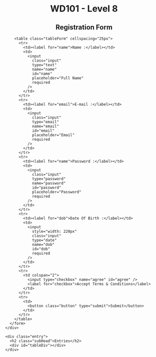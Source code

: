 
<html lang="en">
  <head>
    <meta charset="UTF-8" />
    <meta http-equiv="X-UA-Compatible" content="IE=edge" />
    <meta name="viewport" content="width=device-width, initial-scale=1.0" />
    <title>Registration Form With Validation</title>
    <link rel="stylesheet" href="register.css" />
    <script src="form.js" defer></script>
  </head>
  <body>
    <h1 align="center" class="head">WD101 - Level 8</h1>
    <div class="box">
      <form class="form" id="form">
        <h2 align="center">Registration Form</h2>

        <table class="tableForm" cellspacing="25px">
          <tr>
            <td><label for="name">Name :</label></td>
            <td>
              <input
                class="input"
                type="text"
                name="name"
                id="name"
                placeholder="Full Name"
                required
              />
            </td>
          </tr>
          <tr>
            <td><label for="email">E-mail :</label></td>
            <td>
              <input
                class="input"
                type="email"
                name="email"
                id="email"
                placeholder="Email"
                required
              />
            </td>
          </tr>
          <tr>
            <td><label for="name">Password :</label></td>
            <td>
              <input
                class="input"
                type="password"
                name="password"
                id="password"
                placeholder="Password"
                required
              />
            </td>
          </tr>
          <tr>
            <td><label for="dob">Date Of Birth :</label></td>
            <td>
              <input
                style="width: 220px"
                class="input"
                type="date"
                name="dob"
                id="dob"
                required
              />
            </td>
          </tr>
          <tr>
            <td colspan="2">
              <input type="checkbox" name="agree" id="agree" />
              <label for="checkbox">Accept Terms & Conditions</label>
            </td>
          </tr>
          <tr>
            <td>
              <button class="button" type="submit">Submit</button>
            </td>
          </tr>
        </table>
      </form>
    </div>

    <div class="entry">
      <h2 class="subHead">Entries</h2>
      <div id="tableDiv"></div>
    </div>
  </body>
</html>

